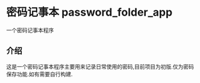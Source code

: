 # 密码记事本 password_folder_app

一个密码记事本程序

## 介绍

这是一个密码记事本程序主要用来记录日常使用的密码,目前项目为初版.仅为密码保存功能.如有需要自行构建.

